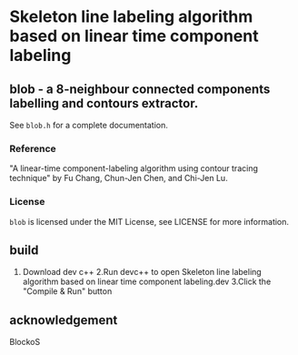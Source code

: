 # Skeleton line labeling algorithm based on linear time component labeling

## blob - a 8-neighbour connected components labelling and contours extractor.

See `blob.h` for a complete documentation.

### Reference ##
"A linear-time component-labeling algorithm using contour tracing technique"
 by Fu Chang, Chun-Jen Chen, and Chi-Jen Lu.
### License ##
`blob` is licensed under the MIT License, see LICENSE for more information.
## build
1. Download dev c++
2.Run devc++ to open Skeleton line labeling algorithm based on linear time component labeling.dev
3.Click the "Compile & Run" button
## acknowledgement
BlockoS
